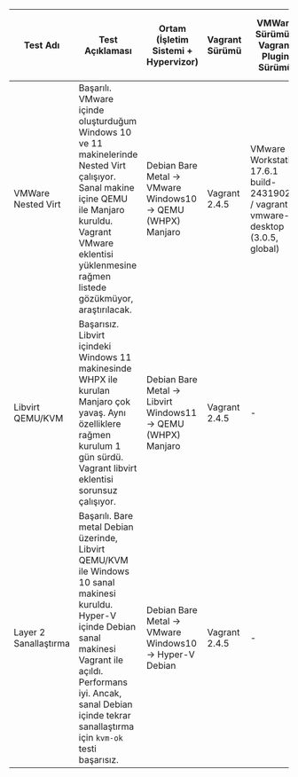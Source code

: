 | Test Adı               | Test Açıklaması                                                                                                                                                                                                                                                                                              | Ortam (İşletim Sistemi + Hypervizor)                                                                                      | Vagrant Sürümü           | VMWare Sürümü / Vagrant Plugin Sürümü                           | Libvirt Sürümü / Vagrant Plugin Sürümü                          | QEMU Sürümü               | Tarih        |
|-------------------------|---------------------------------------------------------------------------------------------------------------------------------------------------------------------------------------------------------------------------------------------------------------------------------------------------------------|-----------------------------------------------------------------------------------------------------|---------------------------|------------------------------------------------------------------|---------------------------------------------------------------|---------------------------|--------------|
| VMWare Nested Virt      | Başarılı. VMware içinde oluşturduğum Windows 10 ve 11 makinelerinde Nested Virt çalışıyor. Sanal makine içine QEMU ile Manjaro kuruldu. Vagrant VMware eklentisi yüklenmesine rağmen listede gözükmüyor, araştırılacak.                                                                                      | Debian Bare Metal → VMware Windows10 → QEMU (WHPX) Manjaro | Vagrant 2.4.5             | VMware Workstation 17.6.1 build-24319023 / vagrant-vmware-desktop (3.0.5, global) | libvirt 9.0.0 / vagrant-libvirt 0.12.2 (global)                  | QEMU 10.0.0 (20250422)     | 28.04.2025   |
| Libvirt QEMU/KVM        | Başarısız. Libvirt içindeki Windows 11 makinesinde WHPX ile kurulan Manjaro çok yavaş. Aynı özelliklere rağmen kurulum 1 gün sürdü. Vagrant libvirt eklentisi sorunsuz çalışıyor.                                                                                                                           | Debian Bare Metal → Libvirt Windows11 → QEMU (WHPX) Manjaro | Vagrant 2.4.5             | -                                                                | libvirt 9.0.0 / vagrant-libvirt 0.12.2 (global)                  | QEMU 10.0.0 (20250422)     | 28.04.2025   |
| Layer 2 Sanallaştırma   | Başarılı. Bare metal Debian üzerinde, Libvirt QEMU/KVM ile Windows 10 sanal makinesi kuruldu. Hyper-V içinde Debian sanal makinesi Vagrant ile açıldı. Performans iyi. Ancak, sanal Debian içinde tekrar sanallaştırma için `kvm-ok` testi başarısız.                                                    | Debian Bare Metal → VMware Windows10 → Hyper-V Debian | Vagrant 2.4.5             | -                                                                | libvirt 9.0.0 / vagrant-libvirt 0.12.2 (global)                  | QEMU 10.0.0 (20250422)     | 28.04.2025   |
